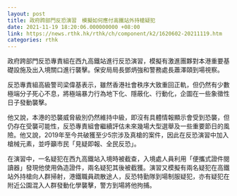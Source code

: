 ```yaml
---
layout: post
title: 政府跨部門反恐演習　模擬如何應付高鐵站外持槍疑犯
date: 2021-11-19 18:20:06.000000000 +08:00
link: https://news.rthk.hk/rthk/ch/component/k2/1620602-20211119.htm
categories: rthk
---
```


政府跨部門反恐專責組在西九高鐵站進行反恐演習，模擬有激進團夥對本港重要基礎設施及出入境關口進行襲擊。保安局局長鄧炳強和警務處長蕭澤頤到場視察。

反恐專責組高級警司梁偉基表示，雖然香港社會秩序大致重回正軌，但仍然有少數極端分子死心不息，將極端暴力行為地下化、隱蔽化、行動化，企圖在一些象徵性日子發動襲擊。

他又說，本港的恐襲威脅級別仍然維持中級，即沒有具體情報顯示會受到恐襲，但仍存在受襲可能性，反恐專責組會繼續評估未來幾場大型選舉及一些重要節日的風險。他又說，2019年至今共破獲至少5宗涉及真槍的案件，因此在反恐演習中加入槍械元素，並呼籲市民「見疑即報、全民反恐」。

在演習中，一名疑犯在西九高鐵站入境時被截查，入境處人員利用「便攜式證件閱讀器」發現他使用偽造證件，兩名疑犯其後被截獲。演習又模擬有兩名疑犯在高鐵站外持槍向人群掃射，港鐵職員疏散途人，反恐特勤隊到場制服疑犯，亦有疑犯在附近公園混入人群發動化學襲擊，警方到場將他拘捕。
